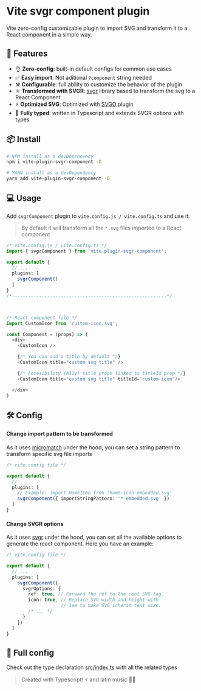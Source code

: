 # Vite svgr component plugin
Vite zero-config customizable plugin to import SVG and transform it to a React component in a simple way.

## 🚀 Features
- 👌 **Zero-config**: built-in default configs for common use cases
- ✅ **Easy import**: Not aditional `?component` string needed
- ⚒️ **Configurable**: full ability to customize the behavior of the plugin
- ⚛️ **Transformed with SVGR**: [svgr](https://react-svgr.com/) library based to transform the svg to a React Component
- ⚡ **Optimized SVG**: Optimized with [SVGO](https://github.com/svg/svgo) plugin
- 🔑 **Fully typed**: written in Typescript and extends SVGR options with types

## 📦 Install
```bash
# NPM install as a devDepencency
npm i vite-plugin-svgr-component -D

# YARN install as a devDependency
yarn add vite-plugin-svgr-component -D
```

## 💻 Usage
Add `svgrComponent` plugin to `vite.config.js / vite.config.ts` and use it:

> By default it will transform all the `*.svg` files imported to a React component

```ts
/* vite.config.js / vite.config.ts */
import { svgrComponent } from 'vite-plugin-svgr-component';

export default {
  // ...
  plugins: [
    svgrComponent()
  ]
}
/*---------------------------------------------------------*/



/* React component file */
import CustomIcon from 'custom-icon.svg';

const Component = (props) => (
  <div>
    <CustomIcon />

    {/* You can add a title by default */}
    <CustomIcon title="custom svg title" />

    {/* Accesibility (A11y) title props linked to titleId prop */}
    <CustomIcon title="custom svg title" titleId="custom-icon"/>

  </div>
)
```

## 🛠️ Config
#### Change import pattern to be transformed
As it uses [micromatch](https://www.npmjs.com/package/micromatch) under the hood, you can set a string pattern to transform specific svg file imports
```ts
/* vite.config file */

export default {
  // ...
  plugins: [
    // Example: import HomeIcon from 'home-icon-embedded.svg'
    svgrComponent({ importStringPattern: '*-embedded.svg' })
  ]
}
```

#### Change SVGR options
As it uses [svgr](https://react-svgr.com/) under the hood, you can set all the available options to generate the react component. Here you have an example:
```ts
/* vite.config file */

export default {
  // ...
  plugins: [
    svgrComponent({
      svgrOptions: {
        ref: true, // Forward the ref to the root SVG tag.
        icon: true, // Replace SVG width and height with
                    // 1em to make SVG inherit text size.
        /* ... */
      }
    })
  ]
}
```



## 🔑 Full config
Check out the type declaration [src/index.ts](https://github.com/chempogonzalez/vite-plugin-svgr-component/blob/main/src/index.ts#L95-L118) with all the related types


> Created with Typescript! ⚡ and latin music 🎺🎵
